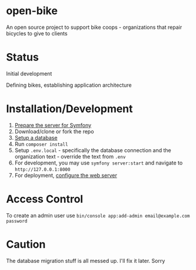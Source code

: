 # open-bike
An open source project to support bike coops - organizations that repair bicycles to give to clients

# Status
Initial development

Defining bikes, establishing application architecture

# Installation/Development
1. [Prepare the server for Symfony](https://symfony.com/doc/current/setup.html)
1. Download/clone or fork the repo
1. [Setup a database](https://symfony.com/doc/current/the-fast-track/en/7-database.html)
1. Run `composer install`
1. Setup `.env.local` - specifically the database connection and the organization text - override the text from `.env`
1. For development, you may use `symfony server:start` and navigate to `http://127.0.0.1:8000`
1. For deployment, [configure the web server](https://symfony.com/doc/current/setup/web_server_configuration.html)

# Access Control
To create an admin user use `bin/console app:add-admin email@example.com password`

# Caution
The database migration stuff is all messed up. I'll fix it later. Sorry
